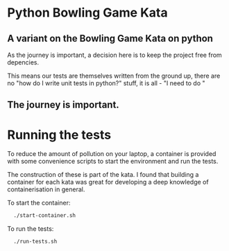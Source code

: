 # Python Bowling Game Kata

## A variant on the Bowling Game Kata on python

As the journey is important, a decision here is to keep
the project free from depencies.

This means our tests are themselves written from the ground up,
there are no "how do I write unit tests in python?" stuff,
it is all - "I need to do <this>"

## The journey is important.

# Running the tests

To reduce the amount of pollution on your laptop, a container
is provided with some convenience scripts to start the environment
and run the tests.

The construction of these is part of the kata. I found that 
building a container for each kata was great for developing a deep
knowledge of containerisation in general.

To start the container:

```bash
  ./start-container.sh
```

To run the tests:

```bash
  ./run-tests.sh
```

